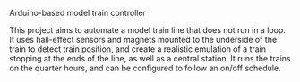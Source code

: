 Arduino-based model train controller

This project aims to automate a model train line that does not run in a loop. It uses hall-effect sensors and magnets mounted to the underside of the train to detect train position, and create a realistic emulation of a train stopping at the ends of the line, as well as a central station. It runs the trains on the quarter hours, and can be configured to follow an on/off schedule.
